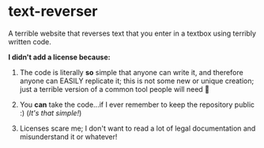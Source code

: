 # text-reverser
A terrible website that reverses text that you enter in a textbox using terribly written code.


**I didn't add a license because:**
1. The code is literally **so** simple that anyone can write it, and therefore anyone can EASILY replicate it; this is not some new or unique creation;
just a terrible version of a common tool people will need 🤣

2. You **can** take the code...if I ever remember to keep the repository public :)
  (*It's that simple!*)

3. Licenses scare me; I don't want to read a lot of legal documentation and misunderstand it or whatever!
